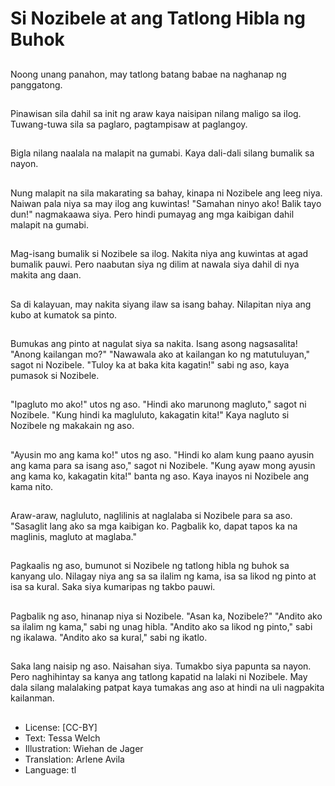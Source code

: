 # Si Nozibele at ang Tatlong Hibla ng Buhok

##
Noong unang panahon, may tatlong batang babae na naghanap ng panggatong.

##
Pinawisan sila dahil sa init ng araw kaya naisipan nilang maligo sa ilog. Tuwang-tuwa sila sa paglaro, pagtampisaw at paglangoy.

##
Bigla nilang naalala na malapit na gumabi. Kaya dali-dali silang bumalik sa nayon.

##
Nung malapit na sila makarating sa bahay, kinapa ni Nozibele ang leeg niya. Naiwan pala niya sa may ilog ang kuwintas! "Samahan ninyo ako! Balik tayo dun!" nagmakaawa siya. Pero hindi pumayag ang mga kaibigan dahil malapit na gumabi.

##
Mag-isang bumalik si Nozibele sa ilog. Nakita niya ang kuwintas at agad bumalik pauwi. Pero naabutan siya ng dilim at nawala siya dahil di nya makita ang daan.

##
Sa di kalayuan, may nakita siyang ilaw sa isang bahay. Nilapitan niya ang kubo at kumatok sa pinto.

##
Bumukas ang pinto at nagulat siya sa nakita. Isang asong nagsasalita! "Anong kailangan mo?"
"Nawawala ako at kailangan ko ng matutuluyan," sagot ni Nozibele.
"Tuloy ka at baka kita kagatin!" sabi ng aso, kaya pumasok si Nozibele.

##
"Ipagluto mo ako!" utos ng aso.
"Hindi ako marunong magluto," sagot ni Nozibele.
"Kung hindi ka magluluto, kakagatin kita!" Kaya nagluto si Nozibele ng makakain ng aso.

##
"Ayusin mo ang kama ko!" utos ng aso.
"Hindi ko alam kung paano ayusin ang kama para sa isang aso," sagot ni Nozibele.
"Kung ayaw mong ayusin ang kama ko, kakagatin kita!" banta ng aso. Kaya inayos ni Nozibele ang kama nito.

##
Araw-araw, nagluluto, naglilinis at naglalaba si Nozibele para sa aso.
"Sasaglit lang ako sa mga kaibigan ko. Pagbalik ko, dapat tapos ka na maglinis, magluto at maglaba."

##
Pagkaalis ng aso, bumunot si Nozibele ng tatlong hibla ng buhok sa kanyang ulo. Nilagay niya ang sa sa ilalim ng kama, isa sa likod ng pinto at isa sa kural. Saka siya kumaripas ng takbo pauwi.

##
Pagbalik ng aso, hinanap niya si Nozibele. "Asan ka, Nozibele?"
"Andito ako sa ilalim ng kama," sabi ng unag hibla.
"Andito ako sa likod ng pinto," sabi ng ikalawa.
"Andito ako sa kural," sabi ng ikatlo.

##
Saka lang naisip ng aso. Naisahan siya. Tumakbo siya papunta sa nayon. Pero naghihintay sa kanya ang tatlong kapatid na lalaki ni Nozibele. May dala silang malalaking patpat kaya tumakas ang aso at hindi na uli nagpakita kailanman.

##
* License: [CC-BY]
* Text: Tessa Welch
* Illustration: Wiehan de Jager
* Translation: Arlene Avila
* Language: tl

